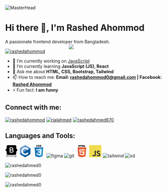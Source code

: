 <!-- Your Name and Introduction -->
![MasterHead](https://1.bp.blogspot.com/-7A4WynwLsMw/XbBpCXG8fHI/AAAAAAAAMt4/uOa1bpLskYgrwGbllhSu2SDj_Mig8SXJQCLcBGAsYHQ/s1600/2000_600px.gif)

# Hi there 👋, I'm Rashed Ahommod

A passionate frontend developer from Bangladesh.
<img width="300" align="right" src="https://i.pinimg.com/originals/e8/f4/53/e8f453469a3ec97ecd354df465d73913.gif" />


<!-- Social Media Badges -->
<p align="left">
  <a href="https://twitter.com/rashedahommod" target="blank"><img src="https://img.shields.io/twitter/follow/rashedahommod?logo=twitter&style=for-the-badge" alt="rashedahommod" /></a>
</p>

<!-- About Me -->
- 🔭 I’m currently working on [JavaScript](https://github.com/rashedahmed0/JavaScript)
- 🌱 I’m currently learning **JavaScript (JS), React**
- 💬 Ask me about **HTML, CSS, Bootstrap, Tailwind**
- 📫 How to reach me: **Email: rashedahommod0@gmail.com | Facebook: [Rashed Ahommod](https://facebook.com/yourfacebookusername)**
- ⚡ Fun fact: **I am funny**

<!-- Connect with Me -->
## Connect with me:
<p align="left">
  <a href="https://twitter.com/rashedahommod" target="blank"><img align="center" src="https://raw.githubusercontent.com/rahuldkjain/github-profile-readme-generator/master/src/images/icons/Social/twitter.svg" alt="rashedahommod" height="30" width="40" /></a>
  <a href="https://facebook.com/rialahmed" target="blank"><img align="center" src="https://raw.githubusercontent.com/rahuldkjain/github-profile-readme-generator/master/src/images/icons/Social/facebook.svg" alt="rialahmed" height="30" width="40" /></a>
  <a href="https://instagram.com/rashedahmed670" target="blank"><img align="center" src="https://raw.githubusercontent.com/rahuldkjain/github-profile-readme-generator/master/src/images/icons/Social/instagram.svg" alt="rashedahmed670" height="30" width="40" /></a>
</p>

<!-- Languages and Tools -->
## Languages and Tools:
<p align="left">
  <img src="https://raw.githubusercontent.com/devicons/devicon/master/icons/bootstrap/bootstrap-plain-wordmark.svg" alt="bootstrap" width="40" height="40"/>
  <img src="https://raw.githubusercontent.com/devicons/devicon/master/icons/c/c-original.svg" alt="c" width="40" height="40"/>
  <img src="https://raw.githubusercontent.com/devicons/devicon/master/icons/css3/css3-original-wordmark.svg" alt="css3" width="40" height="40"/>
  <img src="https://www.vectorlogo.zone/logos/figma/figma-icon.svg" alt="figma" width="40" height="40"/>
  <img src="https://www.vectorlogo.zone/logos/git-scm/git-scm-icon.svg" alt="git" width="40" height="40"/>
  <img src="https://raw.githubusercontent.com/devicons/devicon/master/icons/html5/html5-original-wordmark.svg" alt="html5" width="40" height="40"/>
  <img src="https://raw.githubusercontent.com/devicons/devicon/master/icons/javascript/javascript-original.svg" alt="javascript" width="40" height="40"/>
  <img src="https://www.vectorlogo.zone/logos/tailwindcss/tailwindcss-icon.svg" alt="tailwind" width="40" height="40"/>
  <img src="https://cdn.worldvectorlogo.com/logos/adobe-xd.svg" alt="xd" width="40" height="40"/>
</p>

<!-- GitHub Stats -->
<p align="left">
  <img src="https://github-readme-stats.vercel.app/api/top-langs?username=rashedahmed0&show_icons=true&locale=en&layout=compact" alt="rashedahmed0" />
</p>

<p align="left">
  <img src="https://github-readme-stats.vercel.app/api?username=rashedahmed0&show_icons=true&locale=en" alt="rashedahmed0" />
</p>

<p align="left">
  <img src="https://github-readme-streak-stats.herokuapp.com/?user=rashedahmed0&" alt="rashedahmed0" />
</p>

